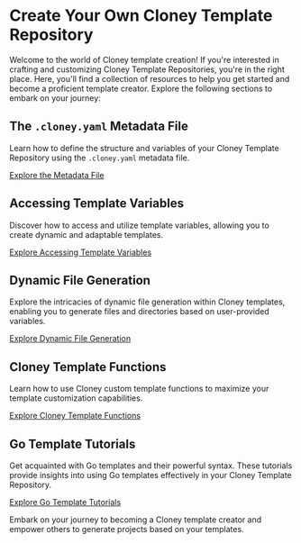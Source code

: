 # Create Your Own Cloney Template Repository

Welcome to the world of Cloney template creation! If you're interested in crafting and customizing Cloney Template Repositories, you're in the right place. Here, you'll find a collection of resources to help you get started and become a proficient template creator. Explore the following sections to embark on your journey:

## The `.cloney.yaml` Metadata File

Learn how to define the structure and variables of your Cloney Template Repository using the `.cloney.yaml` metadata file.

[Explore the Metadata File](cloney-metadata-file.md)

## Accessing Template Variables

Discover how to access and utilize template variables, allowing you to create dynamic and adaptable templates.

[Explore Accessing Template Variables](accessing-template-variables.md)

## Dynamic File Generation

Explore the intricacies of dynamic file generation within Cloney templates, enabling you to generate files and directories based on user-provided variables.

[Explore Dynamic File Generation](dynamic-file-generation.md)

## Cloney Template Functions

Learn how to use Cloney custom template functions to maximize your template customization capabilities.

[Explore Cloney Template Functions](cloney-template-functions.md)

## Go Template Tutorials

Get acquainted with Go templates and their powerful syntax. These tutorials provide insights into using Go templates effectively in your Cloney Template Repository.

[Explore Go Template Tutorials](go-template-tutorials.md)

Embark on your journey to becoming a Cloney template creator and empower others to generate projects based on your templates.

